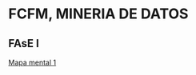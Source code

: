 # FCFM, MINERIA DE DATOS
## FAsE I

[Mapa mental 1](https://github.com/AlisonRoldan13/MineriaDeDatos/blob/master/MapaMental_1_1806488.pdf)
